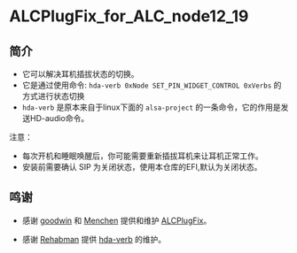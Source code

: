 # ALCPlugFix_for_ALC_node12_19

## 简介

* 它可以解决耳机插拔状态的切换。
* 它是通过使用命令: `hda-verb 0xNode SET_PIN_WIDGET_CONTROL 0xVerbs` 的方式进行状态切换
* `hda-verb` 是原本来自于linux下面的 `alsa-project` 的一条命令，它的作用是发送HD-audio命令。

注意：

+ 每次开机和睡眠唤醒后，你可能需要重新插拔耳机来让耳机正常工作。
+ 安装前需要确认 SIP 为关闭状态，使用本仓库的EFI,默认为关闭状态。


## 鸣谢

* 感谢 [goodwin](https://github.com/goodwin) 和 [Menchen](https://github.com/Menchen/ALCPlugFix) 提供和维护 [ALCPlugFix](https://github.com/goodwin/ALCPlugFix)。

* 感谢 [Rehabman](https://github.com/RehabMan) 提供 [hda-verb](https://github.com/RehabMan/EAPD-Codec-Commander) 的维护。

